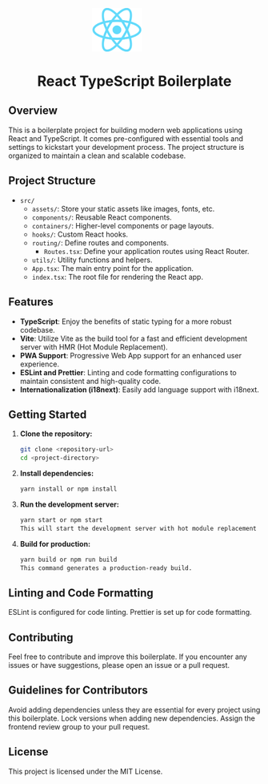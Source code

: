 <p align="center">
  <img width="100" src="src/assets/react.png" alt="react logo" style="margin-right: 70px">
</p>

<h1 align="center" style="border-bottom: none; text-decoration: none;">React TypeScript Boilerplate</h1>

## Overview

This is a boilerplate project for building modern web applications using React and TypeScript. It comes pre-configured with essential tools and settings to kickstart your development process. The project structure is organized to maintain a clean and scalable codebase.

## Project Structure

- `src/`
  - `assets/`: Store your static assets like images, fonts, etc.
  - `components/`: Reusable React components.
  - `containers/`: Higher-level components or page layouts.
  - `hooks/`: Custom React hooks.
  - `routing/`: Define routes and components.
     - `Routes.tsx`: Define your application routes using React Router.
  - `utils/`: Utility functions and helpers.
  - `App.tsx`: The main entry point for the application.
  - `index.tsx`: The root file for rendering the React app.

## Features

- **TypeScript**: Enjoy the benefits of static typing for a more robust codebase.
- **Vite**: Utilize Vite as the build tool for a fast and efficient development server with HMR (Hot Module Replacement).
- **PWA Support**: Progressive Web App support for an enhanced user experience.
- **ESLint and Prettier**: Linting and code formatting configurations to maintain consistent and high-quality code.
- **Internationalization (i18next)**: Easily add language support with i18next.

## Getting Started

1. **Clone the repository:**

   ```bash
   git clone <repository-url>
   cd <project-directory>

2. **Install dependencies:**

   ```bash
   yarn install or npm install

3. **Run the development server:**

   ```bash
   yarn start or npm start
   This will start the development server with hot module replacement (HMR).

4. **Build for production:**

   ```bash
   yarn build or npm run build
   This command generates a production-ready build.

## Linting and Code Formatting
ESLint is configured for code linting.
Prettier is set up for code formatting.
  
## Contributing
Feel free to contribute and improve this boilerplate. If you encounter any issues or have suggestions, please open an issue or a pull request.

## Guidelines for Contributors
Avoid adding dependencies unless they are essential for every project using this boilerplate.
Lock versions when adding new dependencies.
Assign the frontend review group to your pull request.

## License
This project is licensed under the MIT License.

